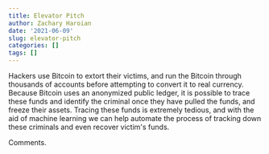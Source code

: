 ```yaml
---
title: Elevator Pitch
author: Zachary Haroian
date: '2021-06-09'
slug: elevator-pitch
categories: []
tags: []
---
```


Hackers use Bitcoin to extort their victims, and run the Bitcoin through thousands of accounts before attempting to convert it to real currency. Because Bitcoin uses an anonymized public ledger, it is possible to trace these funds and identify the criminal once they have pulled the funds, and freeze their assets. Tracing these funds is extremely tedious, and with the aid of machine learning we can help automate the process of tracking down these criminals and even recover victim's funds.


Comments.